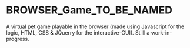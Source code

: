 # BROWSER_Game_TO_BE_NAMED
A virtual pet game playable in the browser (made using Javascript for the logic,  HTML, CSS &amp; JQuerry for the interactive-GUI). Stilll a work-in-progress. 
